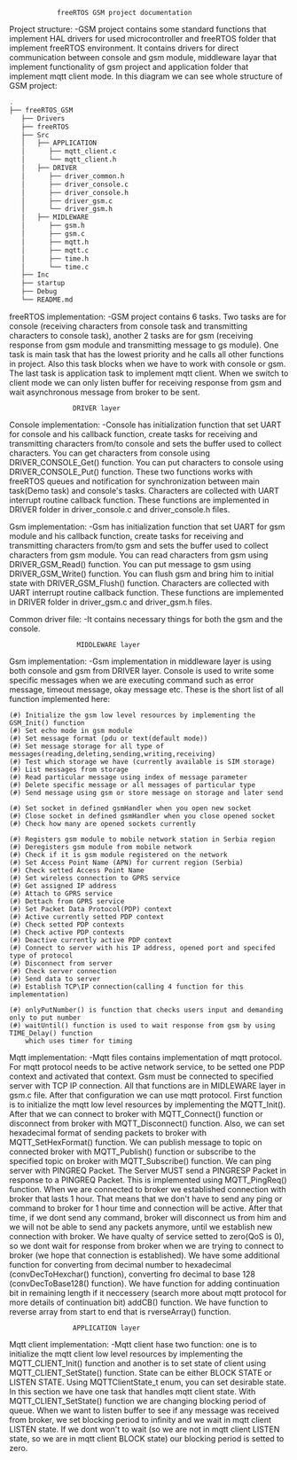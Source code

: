 				freeRTOS GSM project documentation
Project structure:
-GSM project contains some standard functions that implement HAL drivers for used microcontroller and freeRTOS folder that implement freeRTOS environment. It contains drivers for direct communication between console and gsm module, middleware layar that implement functionality of gsm project and application folder that implement mqtt client mode. In this diagram we can see whole structure of GSM project:

```bash
.
├── freeRTOS_GSM
   ├── Drivers
   ├── freeRTOS
   ├── Src
   │   ├── APPLICATION
   │      ├── mqtt_client.c
   │      └── mqtt_client.h
   │   ├── DRIVER
   │      ├── driver_common.h
   │      ├── driver_console.c
   │      ├── driver_console.h
   │      ├── driver_gsm.c
   │      └── driver_gsm.h
   │   ├── MIDLEWARE
   │      ├── gsm.h
   │      ├── gsm.c
   │      ├── mqtt.h
   │      ├── mqtt.c
   │      ├── time.h
   │      └── time.c
   ├── Inc
   ├── startup
   ├── Debug
   └── README.md
```

freeRTOS implementation:
-GSM project contains 6 tasks. Two tasks are for console (receiving characters from console task and transmitting characters to console task), another 2 tasks are for gsm (receiving response from gsm module and transmitting message to gs module). One task is main task that has the lowest priority and he calls all other functions in project. Also this task blocks when we have to work with console or gsm. The last task is application task to implement mqtt client. When we switch to client mode we can only listen buffer for receiving response from gsm and wait asynchronous message from broker to be sent.

					DRIVER layer
Console implementation:
-Console has initialization function that set UART for console and his callback function, create tasks for receiving and transmitting characters from/to console and sets the buffer used to collect characters. You can get characters from console using DRIVER_CONSOLE_Get() function. You can put characters to console using DRIVER_CONSOLE_Put() function. These two functions works with freeRTOS queues and notification for synchronization between main task(Demo task) and console's tasks. Characters are collected with UART interrupt routine callback function. These functions are implemented in DRIVER folder in driver_console.c and driver_console.h files.

Gsm implementation:
-Gsm has initialization function that set UART for gsm module and his callback function, create tasks for receiving and transmitting characters from/to gsm and sets the buffer used to collect characters from gsm module. You can read characters from gsm using DRIVER_GSM_Read() function. You can put message to gsm using DRIVER_GSM_Write() function. You can flush gsm and bring him to initial state with DRIVER_GSM_Flush() function. Characters are collected with UART interrupt routine callback function. These functions are implemented in DRIVER folder in driver_gsm.c and driver_gsm.h files.

Common driver file:
-It contains necessary things for both the gsm and the console.
	
				     MIDDLEWARE layer
Gsm implementation:
-Gsm implementation in middleware layer is using both console and gsm from DRIVER layer. Console is used to write some specific messages when we are executing command such as error message, timeout message, okay message etc. These is the short list of all function implemented here:

	(#) Initialize the gsm low level resources by implementing the GSM_Init() function
	(#) Set echo mode in gsm module
	(#) Set message format (pdu or text(default mode))
	(#) Set message storage for all type of messages(reading,deleting,sending,writing,receiving)
	(#) Test which storage we have (currently available is SIM storage)
	(#) List messages from storage
	(#) Read particular message using index of message parameter
	(#) Delete specific message or all messages of particular type
	(#) Send message using gsm or store message on storage and later send

	(#) Set socket in defined gsmHandler when you open new socket
	(#) Close socket in defined gsmHandler when you close opened socket
	(#) Check how many are opened sockets currently

	(#) Registers gsm module to mobile network station in Serbia region
	(#) Deregisters gsm module from mobile network
	(#) Check if it is gsm module registered on the network
	(#) Set Access Point Name (APN) for current region (Serbia)
	(#) Check setted Access Point Name
	(#) Set wireless connection to GPRS service
	(#) Get assigned IP address
	(#) Attach to GPRS service
	(#) Dettach from GPRS service
	(#) Set Packet Data Protocol(PDP) context
	(#) Active currently setted PDP context
	(#) Check setted PDP contexts
	(#) Check active PDP contexts
	(#) Deactive currently active PDP context
	(#) Connect to server with his IP address, opened port and specifed type of protocol
	(#) Disconnect from server
	(#) Check server connection
	(#) Send data to server
	(#) Establish TCP\IP connection(calling 4 function for this implementation)

	(#) onlyPutNumber() is function that checks users input and demanding only to put number
	(#) waitUntil() function is used to wait response from gsm by using TIME_Delay() function
	 	which uses timer for timing

Mqtt implementation:
-Mqtt files contains implementation of mqtt protocol. For mqtt protocol needs to be active network service, to be setted one PDP context and activated that context. Gsm must be connected to specified server with TCP IP connection. All that functions are in MIDLEWARE layer in gsm.c file. After that configuration we can use mqtt protocol. First function is to initialize the mqtt low level resources by implementing the MQTT_Init(). After that we can connect to broker with MQTT_Connect() function or disconnect from broker with MQTT_Disconnect() function. Also, we can set hexadecimal format of sending packets to broker with MQTT_SetHexFormat() function. We can publish message to topic on connected broker with MQTT_Publish() function or subscribe to the specified topic on broker with  MQTT_Subscribe() function. We can ping server with PINGREQ Packet. The Server MUST send a PINGRESP Packet in response to a PINGREQ Packet. This is implemented using MQTT_PingReq() function. When we are connected to broker we established connection with broker that lasts 1 hour. That means that we don't have to send any ping or command to broker for 1 hour time and connection will be active. After that time, if we dont send any command, broker will disconnect us from him and we will not be able to send any packets anymore, until we establish new connection with broker. We have qualty of service setted to zero(QoS is 0), so we dont wait for response from broker when we are trying to connect to broker (we hope that connection is established). We have some additional function for converting from decimal number to hexadecimal (convDecToHexchar() function), converting fro decimal to base 128 (convDecToBase128() function). We have function for adding continuation bit in remaining length if it neccessery (search more about mqtt protocol for more details of continuation bit) addCB() function. We have function to reverse array from start to end that is rverseArray() function.

 					APPLICATION layer
Mqtt client implementation:
-Mqtt client hase two function: one is to initialize the mqtt client low level resources by implementing the MQTT_CLIENT_Init() function and another is to set state of client using MQTT_CLIENT_SetState() function. State can be either BLOCK STATE or LISTEN STATE. Using MQTTClientState_t enum, you can set desirable state. In this section we have one task that handles mqtt client state. With MQTT_CLIENT_SetState() function we are changing blocking period of queue. When we want to listen buffer to see if any message was received from broker, we set blocking period to infinity and we wait in mqtt client LISTEN state. If we dont won't to wait (so we are not in mqtt client LISTEN state, so we are in mqtt client BLOCK state) our blocking period is setted to zero.














































